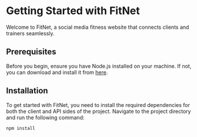 # Getting Started with FitNet

Welcome to FitNet, a social media fitness website that connects clients and trainers seamlessly.

## Prerequisites

Before you begin, ensure you have Node.js installed on your machine. If not, you can download and install it from [here](https://nodejs.org/).

## Installation

To get started with FitNet, you need to install the required dependencies for both the client and API sides of the project. Navigate to the project directory and run the following command:

```bash
npm install
